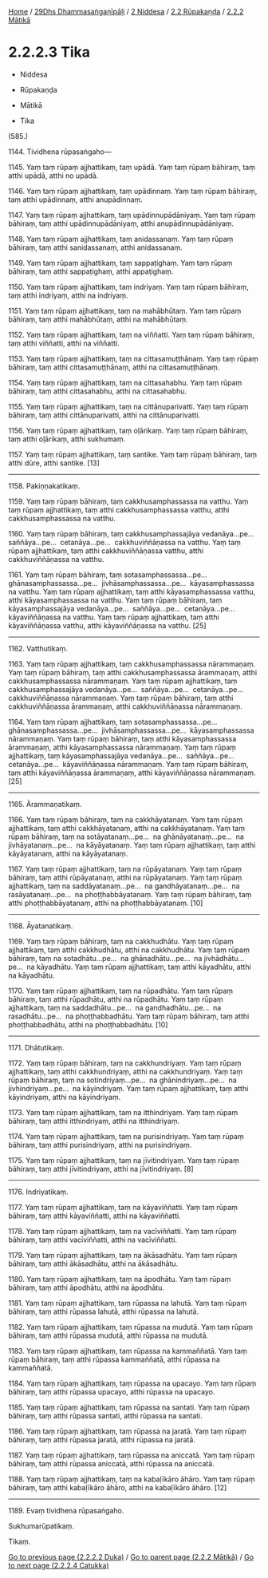 
[Home](/) / [29Dhs Dhammasaṅgaṇīpāḷi](../../../../29Dhs.md) / [2 Niddesa](../../../2.md) / [2.2 Rūpakaṇḍa](../../2.2.md) / [2.2.2 Mātikā](../2.2.2.md)

# 2.2.2.3 Tika

* Niddesa

* Rūpakaṇḍa

* Mātikā

* Tika

(585.)

1144\. Tividhena rūpasaṅgaho—

1145\. Yaṃ taṃ rūpaṃ ajjhattikaṃ, taṃ upādā. Yaṃ taṃ rūpaṃ bāhiraṃ, taṃ atthi upādā, atthi no upādā.

1146\. Yaṃ taṃ rūpaṃ ajjhattikaṃ, taṃ upādinnaṃ. Yaṃ taṃ rūpaṃ bāhiraṃ, taṃ atthi upādinnaṃ, atthi anupādinnaṃ.

1147\. Yaṃ taṃ rūpaṃ ajjhattikaṃ, taṃ upādinnupādāniyaṃ. Yaṃ taṃ rūpaṃ bāhiraṃ, taṃ atthi upādinnupādāniyaṃ, atthi anupādinnupādāniyaṃ.

1148\. Yaṃ taṃ rūpaṃ ajjhattikaṃ, taṃ anidassanaṃ. Yaṃ taṃ rūpaṃ bāhiraṃ, taṃ atthi sanidassanaṃ, atthi anidassanaṃ.

1149\. Yaṃ taṃ rūpaṃ ajjhattikaṃ, taṃ sappaṭighaṃ. Yaṃ taṃ rūpaṃ bāhiraṃ, taṃ atthi sappaṭighaṃ, atthi appaṭighaṃ.

1150\. Yaṃ taṃ rūpaṃ ajjhattikaṃ, taṃ indriyaṃ. Yaṃ taṃ rūpaṃ bāhiraṃ, taṃ atthi indriyaṃ, atthi na indriyaṃ.

1151\. Yaṃ taṃ rūpaṃ ajjhattikaṃ, taṃ na mahābhūtaṃ. Yaṃ taṃ rūpaṃ bāhiraṃ, taṃ atthi mahābhūtaṃ, atthi na mahābhūtaṃ.

1152\. Yaṃ taṃ rūpaṃ ajjhattikaṃ, taṃ na viññatti. Yaṃ taṃ rūpaṃ bāhiraṃ, taṃ atthi viññatti, atthi na viññatti.

1153\. Yaṃ taṃ rūpaṃ ajjhattikaṃ, taṃ na cittasamuṭṭhānaṃ. Yaṃ taṃ rūpaṃ bāhiraṃ, taṃ atthi cittasamuṭṭhānaṃ, atthi na cittasamuṭṭhānaṃ.

1154\. Yaṃ taṃ rūpaṃ ajjhattikaṃ, taṃ na cittasahabhu. Yaṃ taṃ rūpaṃ bāhiraṃ, taṃ atthi cittasahabhu, atthi na cittasahabhu.

1155\. Yaṃ taṃ rūpaṃ ajjhattikaṃ, taṃ na cittānuparivatti. Yaṃ taṃ rūpaṃ bāhiraṃ, taṃ atthi cittānuparivatti, atthi na cittānuparivatti.

1156\. Yaṃ taṃ rūpaṃ ajjhattikaṃ, taṃ oḷārikaṃ. Yaṃ taṃ rūpaṃ bāhiraṃ, taṃ atthi oḷārikaṃ, atthi sukhumaṃ.

1157\. Yaṃ taṃ rūpaṃ ajjhattikaṃ, taṃ santike. Yaṃ taṃ rūpaṃ bāhiraṃ, taṃ atthi dūre, atthi santike. [13]

---

1158\. Pakiṇṇakatikaṃ.



1159\. Yaṃ taṃ rūpaṃ bāhiraṃ, taṃ cakkhusamphassassa na vatthu. Yaṃ taṃ rūpaṃ ajjhattikaṃ, taṃ atthi cakkhusamphassassa vatthu, atthi cakkhusamphassassa na vatthu.

1160\. Yaṃ taṃ rūpaṃ bāhiraṃ, taṃ cakkhusamphassajāya vedanāya…pe…  saññāya…pe…  cetanāya…pe…  cakkhuviññāṇassa na vatthu. Yaṃ taṃ rūpaṃ ajjhattikaṃ, taṃ atthi cakkhuviññāṇassa vatthu, atthi cakkhuviññāṇassa na vatthu.

1161\. Yaṃ taṃ rūpaṃ bāhiraṃ, taṃ sotasamphassassa…pe…  ghānasamphassassa…pe…  jivhāsamphassassa…pe…  kāyasamphassassa na vatthu. Yaṃ taṃ rūpaṃ ajjhattikaṃ, taṃ atthi kāyasamphassassa vatthu, atthi kāyasamphassassa na vatthu. Yaṃ taṃ rūpaṃ bāhiraṃ, taṃ kāyasamphassajāya vedanāya…pe…  saññāya…pe…  cetanāya…pe…  kāyaviññāṇassa na vatthu. Yaṃ taṃ rūpaṃ ajjhattikaṃ, taṃ atthi kāyaviññāṇassa vatthu, atthi kāyaviññāṇassa na vatthu. [25]

---

1162\. Vatthutikaṃ.



1163\. Yaṃ taṃ rūpaṃ ajjhattikaṃ, taṃ cakkhusamphassassa nārammaṇaṃ. Yaṃ taṃ rūpaṃ bāhiraṃ, taṃ atthi cakkhusamphassassa ārammaṇaṃ, atthi cakkhusamphassassa nārammaṇaṃ. Yaṃ taṃ rūpaṃ ajjhattikaṃ, taṃ cakkhusamphassajāya vedanāya…pe…  saññāya…pe…  cetanāya…pe…  cakkhuviññāṇassa nārammaṇaṃ. Yaṃ taṃ rūpaṃ bāhiraṃ, taṃ atthi cakkhuviññāṇassa ārammaṇaṃ, atthi cakkhuviññāṇassa nārammaṇaṃ.

1164\. Yaṃ taṃ rūpaṃ ajjhattikaṃ, taṃ sotasamphassassa…pe…  ghānasamphassassa…pe…  jivhāsamphassassa…pe…  kāyasamphassassa nārammaṇaṃ. Yaṃ taṃ rūpaṃ bāhiraṃ, taṃ atthi kāyasamphassassa ārammaṇaṃ, atthi kāyasamphassassa nārammaṇaṃ. Yaṃ taṃ rūpaṃ ajjhattikaṃ, taṃ kāyasamphassajāya vedanāya…pe…  saññāya…pe…  cetanāya…pe…  kāyaviññāṇassa nārammaṇaṃ. Yaṃ taṃ rūpaṃ bāhiraṃ, taṃ atthi kāyaviññāṇassa ārammaṇaṃ, atthi kāyaviññāṇassa nārammaṇaṃ. [25]

---

1165\. Ārammaṇatikaṃ.



1166\. Yaṃ taṃ rūpaṃ bāhiraṃ, taṃ na cakkhāyatanaṃ. Yaṃ taṃ rūpaṃ ajjhattikaṃ, taṃ atthi cakkhāyatanaṃ, atthi na cakkhāyatanaṃ. Yaṃ taṃ rūpaṃ bāhiraṃ, taṃ na sotāyatanaṃ…pe…  na ghānāyatanaṃ…pe…  na jivhāyatanaṃ…pe…  na kāyāyatanaṃ. Yaṃ taṃ rūpaṃ ajjhattikaṃ, taṃ atthi kāyāyatanaṃ, atthi na kāyāyatanaṃ.

1167\. Yaṃ taṃ rūpaṃ ajjhattikaṃ, taṃ na rūpāyatanaṃ. Yaṃ taṃ rūpaṃ bāhiraṃ, taṃ atthi rūpāyatanaṃ, atthi na rūpāyatanaṃ. Yaṃ taṃ rūpaṃ ajjhattikaṃ, taṃ na saddāyatanaṃ…pe…  na gandhāyatanaṃ…pe…  na rasāyatanaṃ…pe…  na phoṭṭhabbāyatanaṃ. Yaṃ taṃ rūpaṃ bāhiraṃ, taṃ atthi phoṭṭhabbāyatanaṃ, atthi na phoṭṭhabbāyatanaṃ. [10]

---

1168\. Āyatanatikaṃ.



1169\. Yaṃ taṃ rūpaṃ bāhiraṃ, taṃ na cakkhudhātu. Yaṃ taṃ rūpaṃ ajjhattikaṃ, taṃ atthi cakkhudhātu, atthi na cakkhudhātu. Yaṃ taṃ rūpaṃ bāhiraṃ, taṃ na sotadhātu…pe…  na ghānadhātu…pe…  na jivhādhātu…pe…  na kāyadhātu. Yaṃ taṃ rūpaṃ ajjhattikaṃ, taṃ atthi kāyadhātu, atthi na kāyadhātu.

1170\. Yaṃ taṃ rūpaṃ ajjhattikaṃ, taṃ na rūpadhātu. Yaṃ taṃ rūpaṃ bāhiraṃ, taṃ atthi rūpadhātu, atthi na rūpadhātu. Yaṃ taṃ rūpaṃ ajjhattikaṃ, taṃ na saddadhātu…pe…  na gandhadhātu…pe…  na rasadhātu…pe…  na phoṭṭhabbadhātu. Yaṃ taṃ rūpaṃ bāhiraṃ, taṃ atthi phoṭṭhabbadhātu, atthi na phoṭṭhabbadhātu. [10]

---

1171\. Dhātutikaṃ.



1172\. Yaṃ taṃ rūpaṃ bāhiraṃ, taṃ na cakkhundriyaṃ. Yaṃ taṃ rūpaṃ ajjhattikaṃ, taṃ atthi cakkhundriyaṃ, atthi na cakkhundriyaṃ. Yaṃ taṃ rūpaṃ bāhiraṃ, taṃ na sotindriyaṃ…pe…  na ghānindriyaṃ…pe…  na jivhindriyaṃ…pe…  na kāyindriyaṃ. Yaṃ taṃ rūpaṃ ajjhattikaṃ, taṃ atthi kāyindriyaṃ, atthi na kāyindriyaṃ.

1173\. Yaṃ taṃ rūpaṃ ajjhattikaṃ, taṃ na itthindriyaṃ. Yaṃ taṃ rūpaṃ bāhiraṃ, taṃ atthi itthindriyaṃ, atthi na itthindriyaṃ.

1174\. Yaṃ taṃ rūpaṃ ajjhattikaṃ, taṃ na purisindriyaṃ. Yaṃ taṃ rūpaṃ bāhiraṃ, taṃ atthi purisindriyaṃ, atthi na purisindriyaṃ.

1175\. Yaṃ taṃ rūpaṃ ajjhattikaṃ, taṃ na jīvitindriyaṃ. Yaṃ taṃ rūpaṃ bāhiraṃ, taṃ atthi jīvitindriyaṃ, atthi na jīvitindriyaṃ. [8]

---

1176\. Indriyatikaṃ.



1177\. Yaṃ taṃ rūpaṃ ajjhattikaṃ, taṃ na kāyaviññatti. Yaṃ taṃ rūpaṃ bāhiraṃ, taṃ atthi kāyaviññatti, atthi na kāyaviññatti.

1178\. Yaṃ taṃ rūpaṃ ajjhattikaṃ, taṃ na vacīviññatti. Yaṃ taṃ rūpaṃ bāhiraṃ, taṃ atthi vacīviññatti, atthi na vacīviññatti.

1179\. Yaṃ taṃ rūpaṃ ajjhattikaṃ, taṃ na ākāsadhātu. Yaṃ taṃ rūpaṃ bāhiraṃ, taṃ atthi ākāsadhātu, atthi na ākāsadhātu.

1180\. Yaṃ taṃ rūpaṃ ajjhattikaṃ, taṃ na āpodhātu. Yaṃ taṃ rūpaṃ bāhiraṃ, taṃ atthi āpodhātu, atthi na āpodhātu.

1181\. Yaṃ taṃ rūpaṃ ajjhattikaṃ, taṃ rūpassa na lahutā. Yaṃ taṃ rūpaṃ bāhiraṃ, taṃ atthi rūpassa lahutā, atthi rūpassa na lahutā.

1182\. Yaṃ taṃ rūpaṃ ajjhattikaṃ, taṃ rūpassa na mudutā. Yaṃ taṃ rūpaṃ bāhiraṃ, taṃ atthi rūpassa mudutā, atthi rūpassa na mudutā.

1183\. Yaṃ taṃ rūpaṃ ajjhattikaṃ, taṃ rūpassa na kammaññatā. Yaṃ taṃ rūpaṃ bāhiraṃ, taṃ atthi rūpassa kammaññatā, atthi rūpassa na kammaññatā.

1184\. Yaṃ taṃ rūpaṃ ajjhattikaṃ, taṃ rūpassa na upacayo. Yaṃ taṃ rūpaṃ bāhiraṃ, taṃ atthi rūpassa upacayo, atthi rūpassa na upacayo.

1185\. Yaṃ taṃ rūpaṃ ajjhattikaṃ, taṃ rūpassa na santati. Yaṃ taṃ rūpaṃ bāhiraṃ, taṃ atthi rūpassa santati, atthi rūpassa na santati.

1186\. Yaṃ taṃ rūpaṃ ajjhattikaṃ, taṃ rūpassa na jaratā. Yaṃ taṃ rūpaṃ bāhiraṃ, taṃ atthi rūpassa jaratā, atthi rūpassa na jaratā.

1187\. Yaṃ taṃ rūpaṃ ajjhattikaṃ, taṃ rūpassa na aniccatā. Yaṃ taṃ rūpaṃ bāhiraṃ, taṃ atthi rūpassa aniccatā, atthi rūpassa na aniccatā.

1188\. Yaṃ taṃ rūpaṃ ajjhattikaṃ, taṃ na kabaḷīkāro āhāro. Yaṃ taṃ rūpaṃ bāhiraṃ, taṃ atthi kabaḷīkāro āhāro, atthi na kabaḷīkāro āhāro. [12]

---

1189\. Evaṃ tividhena rūpasaṅgaho.

  
Sukhumarūpatikaṃ.

  
Tikaṃ.



[Go to previous page (2.2.2.2 Duka)](2.2.2.2.md) / [Go to parent page (2.2.2 Mātikā)](../2.2.2.md) / [Go to next page (2.2.2.4 Catukka)](2.2.2.4.md)


